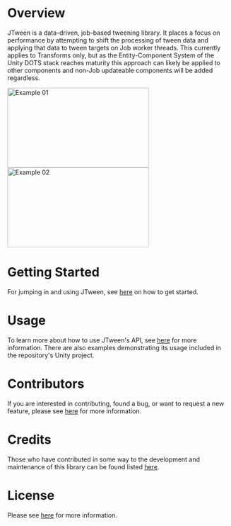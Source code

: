 # Overview
JTween is a data-driven, job-based tweening library. It places a focus on performance by attempting to shift the processing of tween data and applying that data to tween targets on Job worker threads. This currently applies to Transforms only, but as the Entity-Component System of the Unity DOTS stack reaches maturity this approach can likely be applied to other components and non-Job updateable components will be added regardless.

<img src="./images/fun_example_02.gif" alt="Example 01" height="180" width="320">
<img src="./images/fun_example_04.gif" alt="Example 02" height="180" width="320">

# Getting Started
For jumping in and using JTween, see [here](./getting_started.md) on how to get started.

# Usage
To learn more about how to use JTween's API, see [here](./usage.md) for more information. There are also examples demonstrating its usage included in the repository's Unity project.

# Contributors
If you are interested in contributing, found a bug, or want to request a new feature, please see [here](./contributing.md) for more information.

# Credits
Those who have contributed in some way to the development and maintenance of this library can be found listed [here](./credits.md).

# License
Please see [here](./license.md) for more information.